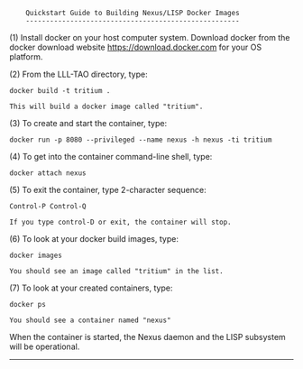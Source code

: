 
        Quickstart Guide to Building Nexus/LISP Docker Images
        -----------------------------------------------------

(1) Install docker on your host computer system. Download docker from the
    docker download website https://download.docker.com for your OS platform.

(2) From the LLL-TAO directory, type:

    docker build -t tritium .

    This will build a docker image called "tritium".

(3) To create and start the container, type:

    docker run -p 8080 --privileged --name nexus -h nexus -ti tritium

(4) To get into the container command-line shell, type:

    docker attach nexus

(5) To exit the container, type 2-character sequence:

    Control-P Control-Q

    If you type control-D or exit, the container will stop.

(6) To look at your docker build images, type:

    docker images

    You should see an image called "tritium" in the list.

(7) To look at your created containers, type:

    docker ps

    You should see a container named "nexus"

When the container is started, the Nexus daemon and the LISP subsystem will
be operational.

-------------------------------------------------------------------------------





